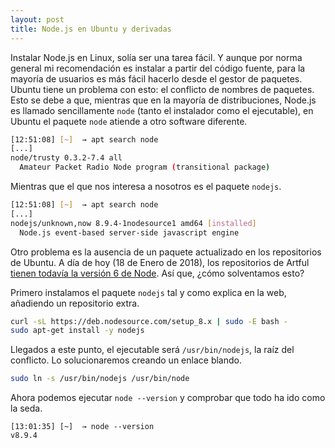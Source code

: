 ```yaml
---
layout: post
title: Node.js en Ubuntu y derivadas
---
```


Instalar Node.js en Linux, solía ser una tarea fácil. Y aunque por norma general mi recomendación es instalar a partir del código fuente,
para la mayoría de usuarios es más fácil hacerlo desde el gestor de paquetes. Ubuntu tiene un problema con esto: el conflicto de nombres de
paquetes. Esto se debe a que, mientras que en la mayoría de distribuciones, Node.js es llamado sencillamente `node` (tanto el instalador
como el ejecutable), en Ubuntu el paquete `node` atiende a otro software diferente.

```bash
[12:51:08] [~]  → apt search node
[...]
node/trusty 0.3.2-7.4 all
  Amateur Packet Radio Node program (transitional package)
```
Mientras que el que nos interesa a nosotros es el paquete `nodejs`.

```bash
[12:51:08] [~]  → apt search node
[...]
nodejs/unknown,now 8.9.4-1nodesource1 amd64 [installed]
  Node.js event-based server-side javascript engine
```

Otro problema es la ausencia de un paquete actualizado en los repositorios de Ubuntu. A día de hoy (18 de Enero de 2018), los repositorios
de Artful [tienen todavía la versión 6 de Node](https://packages.ubuntu.com/artful/nodejs). Así que, ¿cómo solventamos esto?

Primero instalamos el paquete `nodejs` tal y como explica en la web, añadiendo un repositorio extra.

```bash
curl -sL https://deb.nodesource.com/setup_8.x | sudo -E bash -
sudo apt-get install -y nodejs
```

Llegados a este punto, el ejecutable será `/usr/bin/nodejs`, la raíz del conflicto. Lo solucionaremos creando un enlace blando.

```bash
sudo ln -s /usr/bin/nodejs /usr/bin/node
```

Ahora podemos ejecutar `node --version` y comprobar que todo ha ido como la seda.

```
[13:01:35] [~]  → node --version
v8.9.4
```
